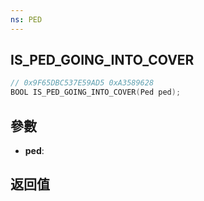 ```yaml
---
ns: PED
---
```

## IS_PED_GOING_INTO_COVER

```c
// 0x9F65DBC537E59AD5 0xA3589628
BOOL IS_PED_GOING_INTO_COVER(Ped ped);
```


## 參數
* **ped**: 

## 返回值
